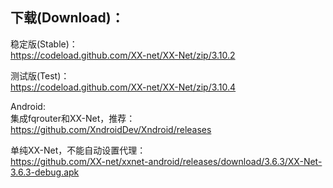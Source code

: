 
## 下载(Download)：
稳定版(Stable)：  
https://codeload.github.com/XX-net/XX-Net/zip/3.10.2


测试版(Test)：  
https://codeload.github.com/XX-net/XX-Net/zip/3.10.4


Android:  
集成fqrouter和XX-Net，推荐：  
https://github.com/XndroidDev/Xndroid/releases

单纯XX-Net，不能自动设置代理：    
https://github.com/XX-net/xxnet-android/releases/download/3.6.3/XX-Net-3.6.3-debug.apk
